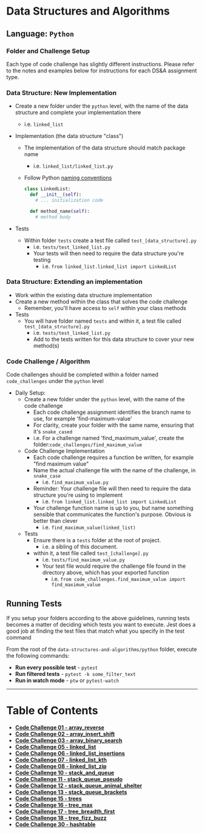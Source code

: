 # Data Structures and Algorithms

## Language: `Python`

### Folder and Challenge Setup

Each type of code challenge has slightly different instructions. Please refer to the notes and examples below for instructions for each DS&A assignment type.

### Data Structure: New Implementation

- Create a new folder under the `python` level, with the name of the data structure and complete your implementation there
  - i.e. `linked_list`
- Implementation (the data structure "class")
  - The implementation of the data structure should match package name
    - i.e. `linked_list/linked_list.py`
  - Follow Python [naming conventions](https://www.python.org/dev/peps/pep-0008/#naming-conventions)

    ```python
    class LinkedList:
      def __init__(self):
        # ... initialization code

      def method_name(self):
        # method body
    ```

- Tests
  - Within folder `tests` create a test file called `test_[data_structure].py`
    - i.e. `tests/test_linked_list.py`
    - Your tests will then need to require the data structure you're testing
      - i.e. `from linked_list.linked_list import LinkedList`

### Data Structure: Extending an implementation

- Work within the existing data structure implementation
- Create a new method within the class that solves the code challenge
  - Remember, you'll have access to `self` within your class methods
- Tests
  - You will have folder named `tests` and within it, a test file called `test_[data_structure].py`
    - i.e. `tests/test_linked_list.py`
    - Add to the tests written for this data structure to cover your new method(s)

### Code Challenge / Algorithm

Code challenges should be completed within a folder named `code_challenges` under the `python` level

- Daily Setup:
  - Create a new folder under the `python` level, with the name of the code challenge
    - Each code challenge assignment identifies the branch name to use, for example 'find-maximum-value'
    - For clarity, create your folder with the same name, ensuring that it's `snake_cased`
    - i.e. For a challenge named 'find_maximum_value', create the folder:`code_challenges/find_maximum_value`
  - Code Challenge Implementation
    - Each code challenge requires a function be written, for example "find maximum value"
    - Name the actual challenge file with the name of the challenge, in `snake_case`
      - i.e. `find_maximum_value.py`
    - Reminder: Your challenge file will then need to require the data structure you're using to implement
      - i.e. `from linked_list.linked_list import LinkedList`
    - Your challenge function name is up to you, but name something sensible that communicates the function's purpose. Obvious is better than clever
      - i.e. `find_maximum_value(linked_list)`
  - Tests
    - Ensure there is a `tests` folder at the root of project.
      - i.e. a sibling of this document.
    - within it, a test file called `test_[challenge].py`
      - i.e. `tests/find_maximum_value.py`
      - Your test file would require the challenge file found in the directory above, which has your exported function
        - i.e. `from code_challenges.find_maximum_value import find_maximum_value`

## Running Tests

If you setup your folders according to the above guidelines, running tests becomes a matter of deciding which tests you want to execute.  Jest does a good job at finding the test files that match what you specify in the test command

From the root of the `data-structures-and-algorithms/python` folder, execute the following commands:

- **Run every possible test** - `pytest`
- **Run filtered tests** - `pytest -k some_filter_text`
- **Run in watch mode** - `ptw` or `pytest-watch`

___

# Table of Contents

* [**Code Challenge 01 - array_reverse**](code_challenges/array_reverse/README.md)
* [**Code Challenge 02 - array_insert_shift**](code_challenges/array_insert_shift/README.md)
* [**Code Challenge 03 - array_binary_search**](code_challenges/array_binary_search/README.md)
* [**Code Challenge 05 - linked_list**](docs/linked_list/README.md)
* [**Code Challenge 06 - linked_list_insertions**](code_challenges/linked_list_insertions/README.md)
* [**Code Challenge 07 - linked_list_kth**](code_challenges/linked_list_kth/README.md)
* [**Code Challenge 08 - linked_list_zip**](code_challenges/linked_list_zip/README.md)
* [**Code Challenge 10 - stack_and_queue**](docs/stack_and_queue/README.md)
* [**Code Challenge 11 - stack_queue_pseudo**](docs/stack_queue_pseudo/README.md)
* [**Code Challenge 12 - stack_queue_animal_shelter**](docs/stack_queue_animal_shelter/README.md)
* [**Code Challenge 13 - stack_queue_brackets**](docs/stack_queue_brackets/README.md)
* [**Code Challenge 15 - trees**](docs/trees/README.md)
* [**Code Challenge 16 - tree_max**](docs/trees/README.md)
* [**Code Challenge 17 - tree_breadth_first**](docs/tree_breadth_first/README.md)
* [**Code Challenge 18 - tree_fizz_buzz**](docs/tree_fizz_buzz/README.md)
* [**Code Challenge 30 - hashtable**](docs/hashtable/README.md)

